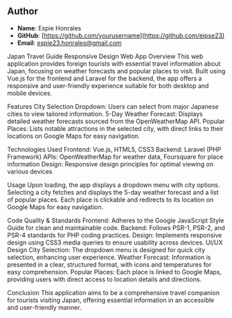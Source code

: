## Author
- **Name**: Espie Honrales
- **GitHub**: [https://github.com/yourusername](https://github.com/eipse23)
- **Email**: espie23.honrales@gmail.com

Japan Travel Guide Responsive Design Web App
Overview
This web application provides foreign tourists with essential travel information about Japan, focusing on weather forecasts and popular places to visit. Built using Vue.js for the frontend and Laravel for the backend, the app offers a responsive and user-friendly experience suitable for both desktop and mobile devices.

Features
City Selection Dropdown: Users can select from major Japanese cities to view tailored information.
5-Day Weather Forecast: Displays detailed weather forecasts sourced from the OpenWeatherMap API.
Popular Places: Lists notable attractions in the selected city, with direct links to their locations on Google Maps for easy navigation.

Technologies Used
Frontend: Vue.js, HTML5, CSS3
Backend: Laravel (PHP Framework)
APIs: OpenWeatherMap for weather data, Foursquare for place information
Design: Responsive design principles for optimal viewing on various devices

Usage
Upon loading, the app displays a dropdown menu with city options.
Selecting a city fetches and displays the 5-day weather forecast and a list of popular places.
Each place is clickable and redirects to its location on Google Maps for easy navigation.

Code Quality & Standards
Frontend: Adheres to the Google JavaScript Style Guide for clean and maintainable code.
Backend: Follows PSR-1, PSR-2, and PSR-4 standards for PHP coding practices.
Design: Implements responsive design using CSS3 media queries to ensure usability across devices.
UI/UX Design
City Selection: The dropdown menu is designed for quick city selection, enhancing user experience.
Weather Forecast: Information is presented in a clear, structured format, with icons and temperatures for easy comprehension.
Popular Places: Each place is linked to Google Maps, providing users with direct access to location details and directions.

Conclusion
This application aims to be a comprehensive travel companion for tourists visiting Japan, offering essential information in an accessible and user-friendly manner.
